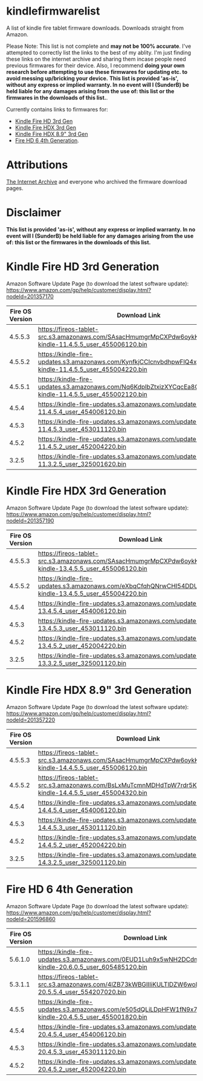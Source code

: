 # kindlefirmwarelist
A list of kindle fire tablet firmware downloads. Downloads straight from Amazon.

Please Note: This list is not complete and **may not be 100% accurate**. I've attempted to correctly list the links to the best of my ablity. I'm just finding these links on the internet archive and sharing them incase people need previous firmwares for their device. Also, I recommend **doing your own research before attempting to use these firmwares for updating etc. to avoid messing up/bricking your device.** **This list is provided 'as-is', without any express or implied warranty. In no event will I (SunderB) be held liable for any damages
arising from the use of: this list or the firmwares in the downloads of this list.**.

Currently contains links to firmwares for:
* [Kindle Fire HD 3rd Gen](#kindle-fire-hd-3rd-generation)
* [Kindle Fire HDX 3rd Gen](#kindle-fire-hdx-3rd-generation)
* [Kindle Fire HDX 8.9" 3rd Gen](#kindle-fire-hdx-89-3rd-generation)
* [Fire HD 6 4th Generation](#fire-hd-6-4th-generation).

# Attributions
[The Internet Archive](http://archive.org/web/) and everyone who archived the firmware download pages.

# Disclaimer
**This list is provided 'as-is', without any express or implied warranty. In no event will I (SunderB) be held liable for any damages
arising from the use of: this list or the firmwares in the downloads of this list.**

# Kindle Fire HD 3rd Generation
Amazon Software Update Page (to download the latest software update): https://www.amazon.com/gp/help/customer/display.html?nodeId=201357170

| Fire OS Version | Download Link |
|---------|----------|
| 4.5.5.3 | https://fireos-tablet-src.s3.amazonaws.com/SAsacHmumgrMpCXPdw6oykKMaw/update-kindle-11.4.5.5_user_455006120.bin |
| 4.5.5.2 | https://kindle-fire-updates.s3.amazonaws.com/KynfkjCCIcnvbdhpwFlQ4xjyiw/update-kindle-11.4.5.5_user_455004220.bin |
| 4.5.5.1 | https://kindle-fire-updates.s3.amazonaws.com/Nq6KdpIbZtxizXYCqcEa8GIpUC/update-kindle-11.4.5.5_user_455002120.bin |
| 4.5.4   | https://kindle-fire-updates.s3.amazonaws.com/update-kindle-11.4.5.4_user_454006120.bin |
| 4.5.3   | https://kindle-fire-updates.s3.amazonaws.com/update-kindle-11.4.5.3_user_453011120.bin |
| 4.5.2   | https://kindle-fire-updates.s3.amazonaws.com/update-kindle-11.4.5.2_user_452004220.bin |
| 3.2.5   | https://kindle-fire-updates.s3.amazonaws.com/update-kindle-11.3.2.5_user_325001620.bin |

# Kindle Fire HDX 3rd Generation
Amazon Software Update Page (to download the latest software update): https://www.amazon.com/gp/help/customer/display.html?nodeId=201357190

| Fire OS Version | Download Link |
|---------|----------|
| 4.5.5.3 | https://fireos-tablet-src.s3.amazonaws.com/SAsacHmumgrMpCXPdw6oykKMaw/update-kindle-13.4.5.5_user_455006120.bin |
| 4.5.5.2 | https://kindle-fire-updates.s3.amazonaws.com/eXbqCfqhQNrwCHI54DDUxjPgNf/update-kindle-13.4.5.5_user_455004220.bin |
| 4.5.4   | https://kindle-fire-updates.s3.amazonaws.com/update-kindle-13.4.5.4_user_454006120.bin |
| 4.5.3   | https://kindle-fire-updates.s3.amazonaws.com/update-kindle-13.4.5.3_user_453011120.bin |
| 4.5.2   | https://kindle-fire-updates.s3.amazonaws.com/update-kindle-13.4.5.2_user_452004220.bin |
| 3.2.5   | https://kindle-fire-updates.s3.amazonaws.com/update-kindle-13.3.2.5_user_325001120.bin |

# Kindle Fire HDX 8.9" 3rd Generation
Amazon Software Update Page (to download the latest software update): https://www.amazon.com/gp/help/customer/display.html?nodeId=201357220

| Fire OS Version | Download Link |
|---------|----------|
| 4.5.5.3 | https://fireos-tablet-src.s3.amazonaws.com/SAsacHmumgrMpCXPdw6oykKMaw/update-kindle-14.4.5.5_user_455006120.bin |
| 4.5.5.2 | https://fireos-tablet-src.s3.amazonaws.com/BsLxMuTcmnMDHdTpW7rdr5K4Bl/update-kindle-14.4.5.5_user_455004320.bin |
| 4.5.4   | https://kindle-fire-updates.s3.amazonaws.com/update-kindle-14.4.5.4_user_454006120.bin |
| 4.5.3   | https://kindle-fire-updates.s3.amazonaws.com/update-kindle-14.4.5.3_user_453011120.bin |
| 4.5.2   | https://kindle-fire-updates.s3.amazonaws.com/update-kindle-14.4.5.2_user_452004220.bin |
| 3.2.5   | https://kindle-fire-updates.s3.amazonaws.com/update-kindle-14.3.2.5_user_325001120.bin |

# Fire HD 6 4th Generation
Amazon Software Update Page (to download the latest software update): https://www.amazon.com/gp/help/customer/display.html?nodeId=201596860

| Fire OS Version | Download Link |
|---------|----------|
| 5.6.1.0 | https://kindle-fire-updates.s3.amazonaws.com/0EUD1Luh9x5wNH2DCdmU2yswyB/update-kindle-20.6.0.5_user_605485120.bin |
| 5.3.1.1 | https://fireos-tablet-src.s3.amazonaws.com/4lZB73kWBGIIliKULTlDZW6woE/update-kindle-20.5.5.4_user_554207020.bin |
| 4.5.5   | https://kindle-fire-updates.s3.amazonaws.com/e505dQLiLDpHFW1fN9x7t252bo/update-kindle-20.4.5.5_user_455001820.bin |
| 4.5.4   | https://kindle-fire-updates.s3.amazonaws.com/update-kindle-20.4.5.4_user_454006120.bin |
| 4.5.3   | https://kindle-fire-updates.s3.amazonaws.com/update-kindle-20.4.5.3_user_453011120.bin |
| 4.5.2   | https://kindle-fire-updates.s3.amazonaws.com/update-kindle-20.4.5.2_user_452004220.bin |
